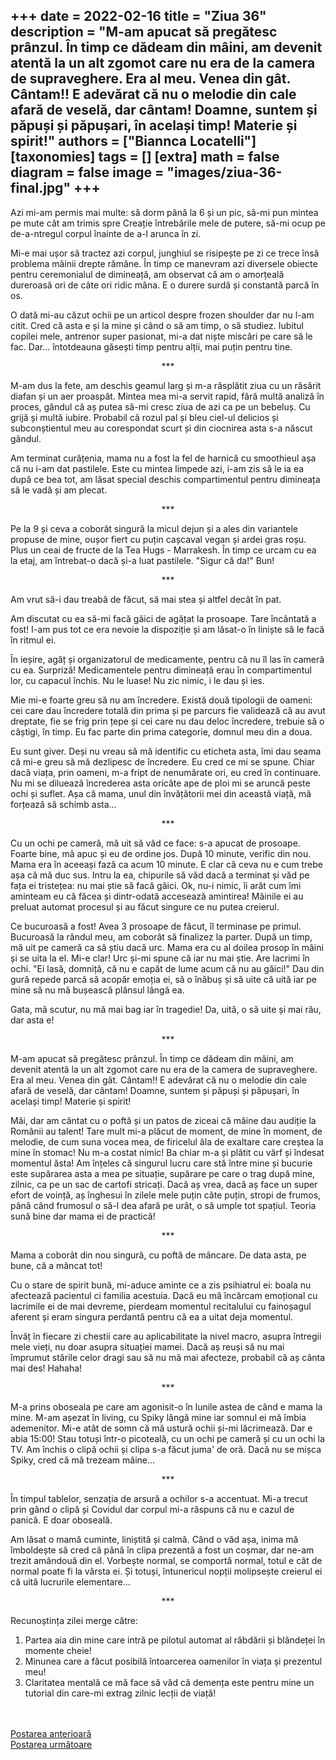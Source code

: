 
+++
date = 2022-02-16
title = "Ziua 36"
description = "M-am apucat să pregătesc prânzul. În timp ce dădeam din mâini, am devenit atentă la un alt zgomot care nu era de la camera de supraveghere. Era al meu. Venea din gât. Cântam!! E adevărat că nu o melodie din cale afară de veselă, dar cântam! Doamne, suntem și păpuși și păpușari, în același timp! Materie și spirit!"
authors = ["Biannca Locatelli"]
[taxonomies]
tags = []
[extra]
math = false
diagram = false
image = "images/ziua-36-final.jpg"
+++
---

Azi mi-am permis mai multe: să dorm până la 6 și un pic, să-mi pun mintea pe mute cât am trimis spre Creație întrebările mele de putere, să-mi ocup pe de-a-ntregul corpul înainte de a-l arunca în zi.

Mi-e mai ușor să tractez azi corpul, junghiul se risipește pe zi ce trece însă problema mâinii drepte rămâne. În timp ce manevram azi diversele obiecte pentru ceremonialul de dimineață, am observat că am o amorțeală dureroasă ori de câte ori ridic mâna. E o durere surdă și constantă parcă în os.

O dată mi-au căzut ochii pe un articol despre frozen shoulder dar nu l-am citit. Cred că asta e și la mine și când o să am timp, o să studiez. Iubitul copilei mele, antrenor super pasionat, mi-a dat niște miscări pe care să le fac. Dar… întotdeauna găsești timp pentru alții, mai puțin pentru tine.

<p style="text-align: center;">***</p>

M-am dus la fete, am deschis geamul larg și m-a răsplătit ziua cu un răsărit diafan și un aer proaspăt. Mintea mea mi-a servit rapid, fără multă analiză în proces, gândul că aș putea să-mi cresc ziua de azi ca pe un bebeluș. Cu grijă și multă iubire. Probabil că rozul pal și bleu ciel-ul delicios și subconștientul meu au corespondat scurt și din ciocnirea asta s-a născut gândul.

Am terminat curățenia, mama nu a fost la fel de harnică cu smoothieul așa că nu i-am dat pastilele. Este cu mintea limpede azi, i-am zis să le ia ea după ce bea tot, am lăsat special deschis compartimentul pentru dimineața să le vadă și am plecat.

<p style="text-align: center;">***</p>

Pe la 9 și ceva a coborât singură la micul dejun și a ales din variantele propuse de mine, oușor fiert cu puțin cașcaval vegan și ardei gras roșu. Plus un ceai de fructe de la Tea Hugs - Marrakesh. În timp ce urcam cu ea la etaj, am întrebat-o dacă și-a luat pastilele. "Sigur că da!" Bun!

<p style="text-align: center;">***</p>

Am vrut să-i dau treabă de făcut, să mai stea și altfel decât în pat.

Am discutat cu ea să-mi facă găici de agățat la prosoape. Tare încântată a fost! I-am pus tot ce era nevoie la dispoziție și am lăsat-o în liniște să le facă în ritmul ei.

În ieșire, agăț și organizatorul de medicamente, pentru că nu îl las în cameră cu ea. Surpriză! Medicamentele pentru dimineață erau în compartimentul lor, cu capacul închis. Nu le luase! Nu zic nimic, i le dau și ies.

Mie mi-e foarte greu să nu am încredere. Există două tipologii de oameni: cei care dau încredere totală din prima și pe parcurs fie validează că au avut dreptate, fie se frig prin țepe și cei care nu dau deloc încredere, trebuie să o câștigi, în timp. Eu fac parte din prima categorie, domnul meu din a doua.

Eu sunt giver. Deși nu vreau să mă identific cu eticheta asta, îmi dau seama că mi-e greu să mă dezlipesc de încredere. Eu cred ce mi se spune. Chiar dacă viața, prin oameni, m-a fript de nenumărate ori, eu cred în continuare. Nu mi se diluează încrederea asta oricâte ape de ploi mi se aruncă peste ochi și suflet. Așa că mama, unul din învățătorii mei din această viață, mă forțează să schimb asta…

<p style="text-align: center;">***</p>

Cu un ochi pe cameră, mă uit să văd ce face: s-a apucat de prosoape. Foarte bine, mă apuc și eu de ordine jos. După 10 minute, verific din nou. Mama era în aceeași fază ca acum 10 minute. E clar că ceva nu e cum trebe așa că mă duc sus. Intru la ea, chipurile să văd dacă a terminat și văd pe fața ei tristețea: nu mai știe să facă găici. Ok, nu-i nimic, îi arăt cum îmi aminteam eu că făcea și dintr-odată accesează amintirea! Mâinile ei au preluat automat procesul și au făcut singure ce nu putea creierul.

Ce bucuroasă a fost! Avea 3 prosoape de făcut, îl terminase pe primul. Bucuroasă la rândul meu, am coborât să finalizez la parter. După un timp, mă uit pe cameră ca să știu dacă urc. Mama era cu al doilea prosop în mâini și se uita la el. Mi-e clar! Urc și-mi spune că iar nu mai știe. Are lacrimi în ochi. "Ei lasă, domniță, că nu e capăt de lume acum că nu au găici!" Dau din gură repede parcă să acopăr emoția ei, să o înăbuș și să uite că uită iar pe mine să nu mă bușească plânsul lângă ea.

Gata, mă scutur, nu mă mai bag iar în tragedie! Da, uită, o să uite și mai rău, dar asta e!

<p style="text-align: center;">***</p>

M-am apucat să pregătesc prânzul. În timp ce dădeam din mâini, am devenit atentă la un alt zgomot care nu era de la camera de supraveghere. Era al meu. Venea din gât. Cântam!! E adevărat că nu o melodie din cale afară de veselă, dar cântam! Doamne, suntem și păpuși și păpușari, în același timp! Materie și spirit!

Măi, dar am cântat cu o poftă și un patos de ziceai că mâine dau audiție la Românii au talent! Tare mult mi-a plăcut de moment, de mine în moment, de melodie, de cum suna vocea mea, de firicelul ăla de exaltare care creștea la mine în stomac! Nu m-a costat nimic! Ba chiar m-a și plătit cu vârf și îndesat momentul ăsta! Am înțeles că singurul lucru care stă între mine și bucurie este supărarea asta a mea pe situație, supărare pe care o trag după mine, zilnic, ca pe un sac de cartofi stricați. Dacă aș vrea, dacă aș face un super efort de voință, aș înghesui în zilele mele puțin câte puțin, stropi de frumos, până când frumosul o să-l dea afară pe urât, o să umple tot spațiul. Teoria sună bine dar mama ei de practică!

<p style="text-align: center;">***</p>

Mama a coborât din nou singură, cu poftă de mâncare. De data asta, pe bune, că a mâncat tot!

Cu o stare de spirit bună, mi-aduce aminte ce a zis psihiatrul ei: boala nu afectează pacientul ci familia acestuia. Dacă eu mă încărcam emoțional cu lacrimile ei de mai devreme, pierdeam momentul recitalului cu fainoșagul aferent și eram singura perdantă pentru că ea a uitat deja momentul.

Învăț în fiecare zi chestii care au aplicabilitate la nivel macro, asupra întregii mele vieți, nu doar asupra situației mamei. Dacă aș reuși să nu mai împrumut stările celor dragi sau să nu mă mai afecteze, probabil că aș cânta mai des! Hahaha!

<p style="text-align: center;">***</p>

M-a prins oboseala pe care am agonisit-o în lunile astea de când e mama la mine. M-am așezat în living, cu Spiky lângă mine iar somnul ei mă îmbia ademenitor. Mi-e atât de somn că mă ustură ochii și-mi lăcrimează. Dar e abia 15:00! Stau totuși într-o picoteală, cu un ochi pe cameră și cu un ochi la TV. Am închis o clipă ochii și clipa s-a făcut juma' de oră. Dacă nu se mișca Spiky, cred că mă trezeam mâine…

<p style="text-align: center;">***</p>

În timpul tablelor, senzația de arsură a ochilor s-a accentuat. Mi-a trecut prin gând o clipă și Covidul dar corpul mi-a răspuns că nu e cazul de panică. E doar oboseală.

Am lăsat o mamă cuminte, liniștită și calmă. Când o văd așa, inima mă îmboldește să cred că până în clipa prezentă a fost un coșmar, dar ne-am trezit amândouă din el. Vorbește normal, se comportă normal, totul e cât de normal poate fi la vârsta ei. Și totuși, întunericul nopții molipsește creierul ei că uită lucrurile elementare…

<p style="text-align: center;">***</p>

Recunoștința zilei merge către:
1. Partea aia din mine care intră pe pilotul automat al răbdării și blândeței în momente cheie!
2. Minunea care a făcut posibilă întoarcerea oamenilor în viața și prezentul meu!
3. Claritatea mentală ce mă face să văd că demența este pentru mine un tutorial din care-mi extrag zilnic lecții de viață!

<br/>

<br/>

<div class="flex justify-between">
  <div>
    <a href="/blog/ziua-35/">Postarea anterioară</a>
  </div>
  <div>
    <a href="/blog/ziua-37/">Postarea următoare</a>
  </div>
</div>

